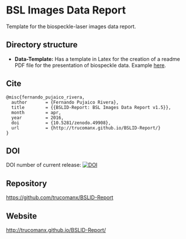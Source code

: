 # BSL Images Data Report
Template for the biospeckle-laser images data report. 

## Directory structure
* **Data-Template:** Has a template in Latex for the creation of a readme PDF file for the presentation of biospeckle data. Example [here](https://github.com/trucomanx/BiospeckleData-Templates/raw/master/Data-Template/readme.pdf).

## Cite

	@misc{fernando_pujaico_rivera,
	  author       = {Fernando Pujaico Rivera},
	  title        = {{BSLID-Report: BSL Images Data Report v1.5}},
	  month        = apr,
	  year         = 2016,
	  doi          = {10.5281/zenodo.49908},
	  url          = {http://trucomanx.github.io/BSLID-Report/}
	}

## DOI
DOI number of current release: 
[![DOI](https://zenodo.org/badge/18474/trucomanx/BSLID-Report.svg)](https://zenodo.org/badge/latestdoi/18474/trucomanx/BSLID-Report)

## Repository
https://github.com/trucomanx/BSLID-Report

## Website 
http://trucomanx.github.io/BSLID-Report/
